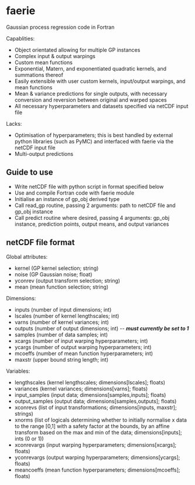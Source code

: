 # faerie
Gaussian process regression code in Fortran

Capablities:

- Object orientated allowing for multiple GP instances
- Complex input & output warpings
- Custom mean functions
- Exponential, Matern, and exponentiated quadratic kernels, and summations thereof
- Easily extensible with user custom kernels, input/output warpings, and mean functions
- Mean & variance predictions for single outputs, with necessary conversion and reversion between original and warped spaces
- All necessary hyperparameters and datasets specified via netCDF input file

Lacks:

- Optimisation of hyperparameters; this is best handled by external python libraries (such as PyMC) and interfaced with faerie via the netCDF input file
- Multi-output predictions

## Guide to use

- Write netCDF file with python script in format specified below
- Use and compile Fortran code with faerie module
- Initialise an instance of gp_obj derived type
- Call read_gp routine, passing 2 arguments: path to netCDF file and gp_obj instance
- Call predict routine where desired, passing 4 arguments: gp_obj instance, prediction points, output means, and output variances

## netCDF file format

Global attributes:

- kernel (GP kernel selection; string)
- noise (GP Gaussian noise; float)
- yconrev (output transform selection; string)
- mean (mean function selection; string)

Dimensions:

- inputs (number of input dimensions; int)
- lscales (number of kernel lengthscales; int)
- varns (number of kernel variances; int)
- outputs (number of output dimensions; int) -- ***must currently be set to 1***
- samples (number of data samples; int)
- xcargs (number of input warping hyperparameters; int)
- ycargs (number of output warping hyperparameters; int)
- mcoeffs (number of mean function hyperparameters; int)
- maxstr (upper bound string length; int)

Variables:

- lengthscales (kernel lengthscales; dimensions[lscales]; floats)
- variances (kernel variances; dimensions[varns]; floats)
- input_samples (input data; dimensions[samples,inputs]; floats)
- output_samples (output data; dimensions[samples,outputs]; floats)
- xconrevs (list of input transformations; dimensions[inputs, maxstr]; strings)
- xnorms (list of logicals determining whether to initially normalise x data to the range [0,1] with a safety factor at the bounds, by an affine transform based on the max and min of the data; dimensions[inputs]; ints (0 or 1))
- xconrevargs (input warping hyperparameters; dimensions[xcargs]; floats)
- yconrevargs (output warping hyperparameters; dimensions[ycargs]; floats)
- meancoeffs (mean function hyperparameters; dimensions[mcoeffs]; floats) 

